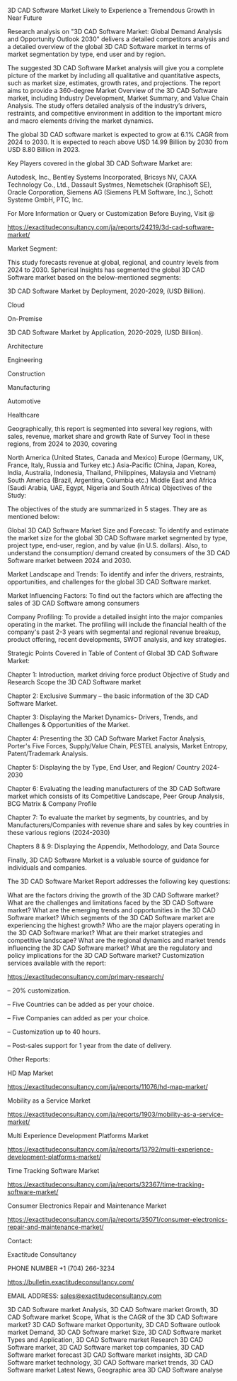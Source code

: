 3D CAD Software Market Likely to Experience a Tremendous Growth in Near Future

Research analysis on "3D CAD Software Market: Global Demand Analysis and Opportunity Outlook 2030" delivers a detailed competitors analysis and a detailed overview of the global 3D CAD Software market in terms of market segmentation by type, end user and by region.

The suggested 3D CAD Software Market analysis will give you a complete picture of the market by including all qualitative and quantitative aspects, such as market size, estimates, growth rates, and projections. The report aims to provide a 360-degree Market Overview of the 3D CAD Software market, including Industry Development, Market Summary, and Value Chain Analysis. The study offers detailed analysis of the industry’s drivers, restraints, and competitive environment in addition to the important micro and macro elements driving the market dynamics.

The global 3D CAD software market is expected to grow at 6.1% CAGR from 2024 to 2030. It is expected to reach above USD 14.99 Billion by 2030 from USD 8.80 Billion in 2023.

Key Players covered in the global 3D CAD Software Market are:

Autodesk, Inc., Bentley Systems Incorporated, Bricsys NV, CAXA Technology Co., Ltd., Dassault Systmes, Nemetschek (Graphisoft SE), Oracle Corporation, Siemens AG (Siemens PLM Software, Inc.), Schott Systeme GmbH, PTC, Inc.

For More Information or Query or Customization Before Buying, Visit @

https://exactitudeconsultancy.com/ja/reports/24219/3d-cad-software-market/

Market Segment:

This study forecasts revenue at global, regional, and country levels from 2024 to 2030. Spherical Insights has segmented the global 3D CAD Software market based on the below-mentioned segments:

3D CAD Software Market by Deployment, 2020-2029, (USD Billion).

Cloud

On-Premise

3D CAD Software Market by Application, 2020-2029, (USD Billion).

Architecture

Engineering

Construction

Manufacturing

Automotive

Healthcare

 

Geographically, this report is segmented into several key regions, with sales, revenue, market share and growth Rate of Survey Tool in these regions, from 2024 to 2030, covering

North America (United States, Canada and Mexico)
Europe (Germany, UK, France, Italy, Russia and Turkey etc.)
Asia-Pacific (China, Japan, Korea, India, Australia, Indonesia, Thailand, Philippines, Malaysia and Vietnam)
South America (Brazil, Argentina, Columbia etc.)
Middle East and Africa (Saudi Arabia, UAE, Egypt, Nigeria and South Africa)
Objectives of the Study:

The objectives of the study are summarized in 5 stages. They are as mentioned below:

Global 3D CAD Software Market Size and Forecast: To identify and estimate the market size for the global 3D CAD Software market segmented by type, project type, end-user, region, and by value (in U.S. dollars). Also, to understand the consumption/ demand created by consumers of the 3D CAD Software market between 2024 and 2030.

Market Landscape and Trends: To identify and infer the drivers, restraints, opportunities, and challenges for the global 3D CAD Software market.

Market Influencing Factors: To find out the factors which are affecting the sales of 3D CAD Software among consumers

Company Profiling: To provide a detailed insight into the major companies operating in the market. The profiling will include the financial health of the company's past 2-3 years with segmental and regional revenue breakup, product offering, recent developments, SWOT analysis, and key strategies.

Strategic Points Covered in Table of Content of Global 3D CAD Software Market:

Chapter 1: Introduction, market driving force product Objective of Study and Research Scope the 3D CAD Software market

Chapter 2: Exclusive Summary – the basic information of the 3D CAD Software Market.

Chapter 3: Displaying the Market Dynamics- Drivers, Trends, and Challenges & Opportunities of the Market.

Chapter 4: Presenting the 3D CAD Software Market Factor Analysis, Porter's Five Forces, Supply/Value Chain, PESTEL analysis, Market Entropy, Patent/Trademark Analysis.

Chapter 5: Displaying the by Type, End User, and Region/ Country 2024-2030

Chapter 6: Evaluating the leading manufacturers of the 3D CAD Software market which consists of its Competitive Landscape, Peer Group Analysis, BCG Matrix & Company Profile

Chapter 7: To evaluate the market by segments, by countries, and by Manufacturers/Companies with revenue share and sales by key countries in these various regions (2024-2030)

Chapters 8 & 9: Displaying the Appendix, Methodology, and Data Source

Finally, 3D CAD Software Market is a valuable source of guidance for individuals and companies.

The 3D CAD Software Market Report addresses the following key questions:

What are the factors driving the growth of the 3D CAD Software market?
What are the challenges and limitations faced by the 3D CAD Software market?
What are the emerging trends and opportunities in the 3D CAD Software market?
Which segments of the 3D CAD Software market are experiencing the highest growth?
Who are the major players operating in the 3D CAD Software market?
What are their market strategies and competitive landscape?
What are the regional dynamics and market trends influencing the 3D CAD Software market?
What are the regulatory and policy implications for the 3D CAD Software market?
Customization services available with the report:

https://exactitudeconsultancy.com/primary-research/

– 20% customization.

– Five Countries can be added as per your choice.

– Five Companies can added as per your choice.

– Customization up to 40 hours.

– Post-sales support for 1 year from the date of delivery.

Other Reports:

HD Map Market

https://exactitudeconsultancy.com/ja/reports/11076/hd-map-market/

Mobility as a Service Market

https://exactitudeconsultancy.com/ja/reports/1903/mobility-as-a-service-market/

Multi Experience Development Platforms Market

https://exactitudeconsultancy.com/ja/reports/13792/multi-experience-development-platforms-market/

Time Tracking Software Market

https://exactitudeconsultancy.com/ja/reports/32367/time-tracking-software-market/

Consumer Electronics Repair and Maintenance Market

https://exactitudeconsultancy.com/ja/reports/35071/consumer-electronics-repair-and-maintenance-market/

Contact:

Exactitude Consultancy

PHONE NUMBER +1 (704) 266-3234

https://bulletin.exactitudeconsultancy.com/

EMAIL ADDRESS: sales@exactitudeconsultancy.com

3D CAD Software market Analysis, 3D CAD Software market Growth, 3D CAD Software market Scope, What is the CAGR of the 3D CAD Software market? 3D CAD Software market Opportunity, 3D CAD Software outlook market Demand, 3D CAD Software market Size, 3D CAD Software market Types and Application, 3D CAD Software market Research 3D CAD Software market, 3D CAD Software market top companies, 3D CAD Software market forecast 3D CAD Software market insights, 3D CAD Software market technology, 3D CAD Software market trends, 3D CAD Software market Latest News, Geographic area 3D CAD Software analyse
